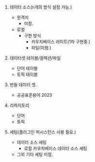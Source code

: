 1. 데이터 소스(n개의 방식 설정 가능.)
   - 원격지
     - 미정.
   - 로컬
     - 구현 방식
       - 카우치베이스 라이트(1차 구현중.)
       - 파일(미정.)

2. 데이터셋 테이블/컬렉션/파일
   - 단어 테이블
   - 토픽 테이블

3. 번들 데이터 셋.
   - 공공표준용어 2023

4. 리파지토리
   - 단어
   - 토픽

5. 세팅(플러그인 퍼시스턴스 사용 필요.)
   - 데이터 소스 세팅
     - 로컬 카우치베이스 데이터 소스 세팅
   - 그외 기타 세팅 미정.